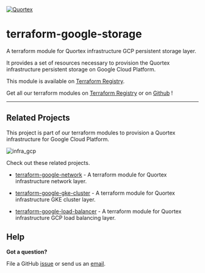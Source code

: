 [![Quortex][logo]](https://quortex.io)
# terraform-google-storage
A terraform module for Quortex infrastructure GCP persistent storage layer.

It provides a set of resources necessary to provision the Quortex infrastructure persistent storage on Google Cloud Platform.

This module is available on [Terraform Registry][registry_tf_google_storage].

Get all our terraform modules on [Terraform Registry][registry_tf_modules] or on [Github][github_tf_modules] !


---

## Related Projects

This project is part of our terraform modules to provision a Quortex infrastructure for Google Cloud Platform.

![infra_gcp]

Check out these related projects.

- [terraform-google-network][registry_tf_google_network] - A terraform module for Quortex infrastructure network layer.

- [terraform-google-gke-cluster][registry_tf_google_gke_cluster] - A terraform module for Quortex infrastructure GKE cluster layer.

- [terraform-google-load-balancer][registry_tf_google_load_balancer] - A terraform module for Quortex infrastructure GCP load balancing layer.

## Help

**Got a question?**

File a GitHub [issue](https://github.com/quortex/terraform-google-storage/issues) or send us an [email][email].


  [logo]: https://storage.googleapis.com/quortex-assets/logo.webp
  [email]: mailto:info@quortex.io
  [infra_gcp]: https://storage.googleapis.com/quortex-assets/infra_gcp_001.jpg
  [registry_tf_modules]: https://registry.terraform.io/modules/quortex
  [registry_tf_google_network]: https://registry.terraform.io/modules/quortex/network/google
  [registry_tf_google_gke_cluster]: https://registry.terraform.io/modules/quortex/gke-cluster/google
  [registry_tf_google_load_balancer]: https://registry.terraform.io/modules/quortex/load-balancer/google
  [registry_tf_google_storage]: https://registry.terraform.io/modules/quortex/storage/google
  [github_tf_modules]: https://github.com/quortex?q=terraform-